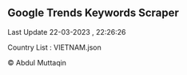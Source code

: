 

## Google Trends Keywords Scraper 
 
Last Update 22-03-2023 , 22:26:26

Country List :
VIETNAM.json



© Abdul Muttaqin 

